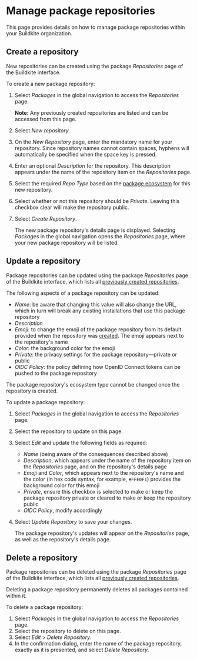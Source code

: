 # Manage package repositories

This page provides details on how to manage package repositories within your Buildkite organization.

## Create a repository

New repositories can be created using the package _Repositories_ page of the Buildkite interface.

To create a new package repository:

1. Select _Packages_ in the global navigation to access the _Repositories_ page.

    **Note:** Any previously created repositories are listed and can be accessed from this page.

1. Select _New repository_.
1. On the _New Repository_ page, enter the mandatory name for your repository. Since repository names cannot contain spaces, hyphens will automatically be specified when the space key is pressed.
1. Enter an optional _Description_ for the repository. This description appears under the name of the repository item on the _Repositories_ page.
1. Select the required _Repo Type_ based on the [package ecosystem](/docs/packages/getting-started#supported-package-ecosystems) for this new repository.
1. Select whether or not this repository should be _Private_. Leaving this checkbox clear will make the repository public.
1. Select _Create Repository_.

    The new package repository's details page is displayed. Selecting _Packages_ in the global navigation opens the _Repositories_ page, where your new package repository will be listed.

## Update a repository

Package repositories can be updated using the package _Repositories_ page of the Buildkite interface, which lists all [previously created repositories](#create-a-repository).

The following aspects of a package repository can be updated:

- _Name_: be aware that changing this value will also change the URL, which in turn will break any existing installations that use this package repository
- _Description_
- _Emoji_: to change the emoji of the package repository from its default provided when the repository was [created](#create-a-repository). The emoji appears next to the repository's name
- _Color_: the background color for the emoji
- _Private_: the privacy settings for the package repository—private or public
- _OIDC Policy_: the policy defining how OpenID Connect tokens can be pushed to the package repository

The package repository's ecosystem type cannot be changed once the repository is created.

To update a package repository:

1. Select _Packages_ in the global navigation to access the _Repositories_ page.
1. Select the repository to update on this page.
1. Select _Edit_ and update the following fields as required:
    * _Name_ (being aware of the consequences described above)
    * _Description_, which appears under the name of the repository item on the _Repositories_ page, and on the repository's details page
    * _Emoji_ and _Color_, which appears next to the repository's name and the color (in hex code syntax, for example, `#FFE0F1`) provides the background color for this emoji
    * _Private_, ensure this checkbox is selected to make or keep the package repository private or cleared to make or keep the repository public
    * _OIDC Policy_, modify accordingly

1. Select _Update Repository_ to save your changes.

    The package repository's updates will appear on the _Repositories_ page, as well as the repository's details page.

## Delete a repository

Package repositories can be deleted using the package _Repositories_ page of the Buildkite interface, which lists all [previously created repositories](#create-a-repository).

Deleting a package repository permanently deletes all packages contained within it.

To delete a package repository:

1. Select _Packages_ in the global navigation to access the _Repositories_ page.
1. Select the repository to delete on this page.
1. Select _Edit_ > _Delete Repository_.
1. In the confirmation dialog, enter the name of the package repository, exactly as it is presented, and select _Delete Repository_.
